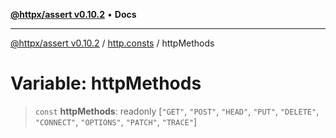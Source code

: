 [**@httpx/assert v0.10.2**](../../README.md) • **Docs**

***

[@httpx/assert v0.10.2](../../README.md) / [http.consts](../README.md) / httpMethods

# Variable: httpMethods

> `const` **httpMethods**: readonly [`"GET"`, `"POST"`, `"HEAD"`, `"PUT"`, `"DELETE"`, `"CONNECT"`, `"OPTIONS"`, `"PATCH"`, `"TRACE"`]
